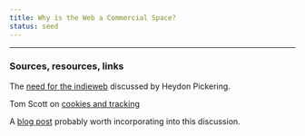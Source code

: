 ```yaml
---
title: Why is the Web a Commercial Space?
status: seed
---
```




---
### Sources, resources, links

The [need for the indieweb](https://briefs.video/videos/why-the-indieweb/) discussed by Heydon Pickering.

Tom Scott on [cookies and tracking](https://www.youtube.com/watch?v=OFRjZtYs3wY&ab_channel=TomScott)

A [blog post](https://www.connectedaction.net/virtual-public-spaces-are-not-public-spaces-or-studying-the-social-life-of-shopping-malls/) probably worth incorporating into this discussion.